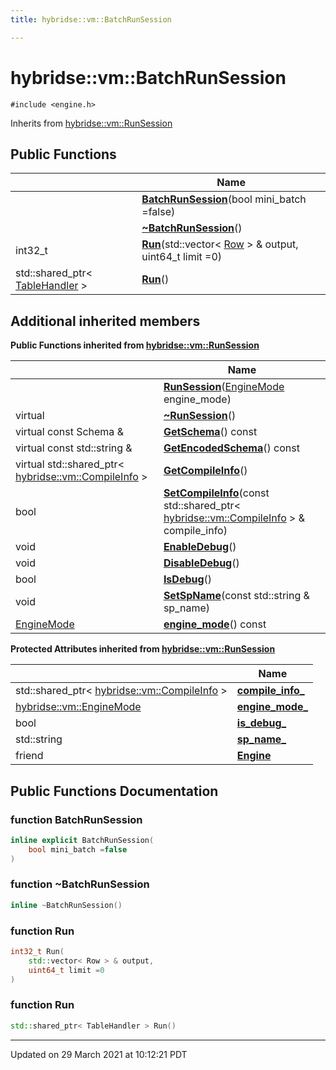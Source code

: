 ```yaml
---
title: hybridse::vm::BatchRunSession

---
```


# hybridse::vm::BatchRunSession




`#include <engine.h>`

Inherits from [hybridse::vm::RunSession](/hybridse/usage/api/markdown/Classes/classhybridse_1_1vm_1_1_run_session.md)

## Public Functions

|                | Name           |
| -------------- | -------------- |
| | **[BatchRunSession](/hybridse/usage/api/markdown/Classes/classhybridse_1_1vm_1_1_batch_run_session.md#function-batchrunsession)**(bool mini_batch =false) |
| | **[~BatchRunSession](/hybridse/usage/api/markdown/Classes/classhybridse_1_1vm_1_1_batch_run_session.md#function-~batchrunsession)**() |
| int32_t | **[Run](/hybridse/usage/api/markdown/Classes/classhybridse_1_1vm_1_1_batch_run_session.md#function-run)**(std::vector< [Row](/hybridse/usage/api/markdown/Classes/classhybridse_1_1codec_1_1_row.md) > & output, uint64_t limit =0) |
| std::shared_ptr< [TableHandler](/hybridse/usage/api/markdown/Classes/classhybridse_1_1vm_1_1_table_handler.md) > | **[Run](/hybridse/usage/api/markdown/Classes/classhybridse_1_1vm_1_1_batch_run_session.md#function-run)**() |

## Additional inherited members

**Public Functions inherited from [hybridse::vm::RunSession](/hybridse/usage/api/markdown/Classes/classhybridse_1_1vm_1_1_run_session.md)**

|                | Name           |
| -------------- | -------------- |
| | **[RunSession](/hybridse/usage/api/markdown/Classes/classhybridse_1_1vm_1_1_run_session.md#function-runsession)**([EngineMode](/hybridse/usage/api/markdown/Namespaces/namespacehybridse_1_1vm.md#enum-enginemode) engine_mode) |
| virtual | **[~RunSession](/hybridse/usage/api/markdown/Classes/classhybridse_1_1vm_1_1_run_session.md#function-~runsession)**() |
| virtual const Schema & | **[GetSchema](/hybridse/usage/api/markdown/Classes/classhybridse_1_1vm_1_1_run_session.md#function-getschema)**() const |
| virtual const std::string & | **[GetEncodedSchema](/hybridse/usage/api/markdown/Classes/classhybridse_1_1vm_1_1_run_session.md#function-getencodedschema)**() const |
| virtual std::shared_ptr< [hybridse::vm::CompileInfo](/hybridse/usage/api/markdown/Classes/classhybridse_1_1vm_1_1_compile_info.md) > | **[GetCompileInfo](/hybridse/usage/api/markdown/Classes/classhybridse_1_1vm_1_1_run_session.md#function-getcompileinfo)**() |
| bool | **[SetCompileInfo](/hybridse/usage/api/markdown/Classes/classhybridse_1_1vm_1_1_run_session.md#function-setcompileinfo)**(const std::shared_ptr< [hybridse::vm::CompileInfo](/hybridse/usage/api/markdown/Classes/classhybridse_1_1vm_1_1_compile_info.md) > & compile_info) |
| void | **[EnableDebug](/hybridse/usage/api/markdown/Classes/classhybridse_1_1vm_1_1_run_session.md#function-enabledebug)**() |
| void | **[DisableDebug](/hybridse/usage/api/markdown/Classes/classhybridse_1_1vm_1_1_run_session.md#function-disabledebug)**() |
| bool | **[IsDebug](/hybridse/usage/api/markdown/Classes/classhybridse_1_1vm_1_1_run_session.md#function-isdebug)**() |
| void | **[SetSpName](/hybridse/usage/api/markdown/Classes/classhybridse_1_1vm_1_1_run_session.md#function-setspname)**(const std::string & sp_name) |
| [EngineMode](/hybridse/usage/api/markdown/Namespaces/namespacehybridse_1_1vm.md#enum-enginemode) | **[engine_mode](/hybridse/usage/api/markdown/Classes/classhybridse_1_1vm_1_1_run_session.md#function-engine_mode)**() const |

**Protected Attributes inherited from [hybridse::vm::RunSession](/hybridse/usage/api/markdown/Classes/classhybridse_1_1vm_1_1_run_session.md)**

|                | Name           |
| -------------- | -------------- |
| std::shared_ptr< [hybridse::vm::CompileInfo](/hybridse/usage/api/markdown/Classes/classhybridse_1_1vm_1_1_compile_info.md) > | **[compile_info_](/hybridse/usage/api/markdown/Classes/classhybridse_1_1vm_1_1_run_session.md#variable-compile_info_)**  |
| [hybridse::vm::EngineMode](/hybridse/usage/api/markdown/Namespaces/namespacehybridse_1_1vm.md#enum-enginemode) | **[engine_mode_](/hybridse/usage/api/markdown/Classes/classhybridse_1_1vm_1_1_run_session.md#variable-engine_mode_)**  |
| bool | **[is_debug_](/hybridse/usage/api/markdown/Classes/classhybridse_1_1vm_1_1_run_session.md#variable-is_debug_)**  |
| std::string | **[sp_name_](/hybridse/usage/api/markdown/Classes/classhybridse_1_1vm_1_1_run_session.md#variable-sp_name_)**  |
| friend | **[Engine](/hybridse/usage/api/markdown/Classes/classhybridse_1_1vm_1_1_run_session.md#variable-engine)**  |


## Public Functions Documentation

### function BatchRunSession

```cpp
inline explicit BatchRunSession(
    bool mini_batch =false
)
```


### function ~BatchRunSession

```cpp
inline ~BatchRunSession()
```


### function Run

```cpp
int32_t Run(
    std::vector< Row > & output,
    uint64_t limit =0
)
```


### function Run

```cpp
std::shared_ptr< TableHandler > Run()
```


-------------------------------

Updated on 29 March 2021 at 10:12:21 PDT
